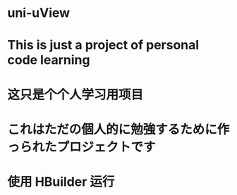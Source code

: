 # uni-uView
# This is just a project of personal code learning
# 这只是个个人学习用项目
# これはただの個人的に勉強するために作っられたプロジェクトです

# 使用 HBuilder 运行
